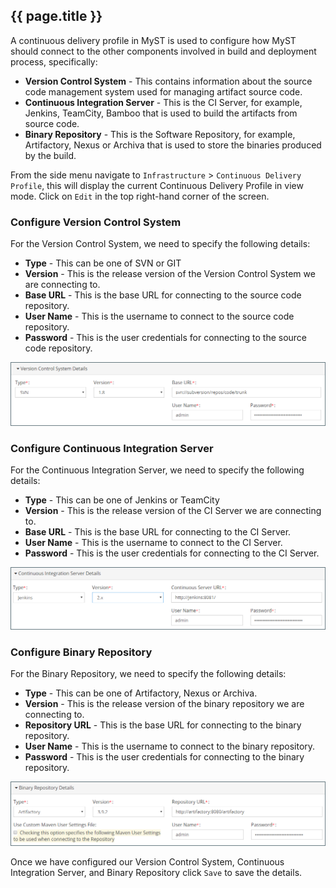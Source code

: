 ## {{ page.title }}

A continuous delivery profile in MyST is used to configure how MyST should connect to the other components involved in build and deployment process, specifically:
* **Version Control System** - This contains information about the source code management system used for managing artifact source code.
* **Continuous Integration Server** - This is the CI Server, for example, Jenkins, TeamCity, Bamboo that is used to build the artifacts from source code.
* **Binary Repository** - This is the Software Repository, for example, Artifactory, Nexus or Archiva that is used to store the binaries produced by the build.

From the side menu navigate to `Infrastructure` > `Continuous Delivery Profile`, this will display the current Continuous Delivery Profile in view mode. Click on `Edit` in the top right-hand corner of the screen. 

### Configure Version Control System
For the Version Control System, we need to specify the following details:
* **Type** - This can be one of SVN or GIT
* **Version** - This is the release version of the Version Control System we are connecting to.
* **Base URL** - This is the base URL for connecting to the source code repository.
* **User Name** - This is the username to connect to the source code repository.
* **Password** - This is the user credentials for connecting to the source code repository.

![](img/cdpVersionControl.png)

### Configure Continuous Integration Server
For the Continuous Integration Server, we need to specify the following details:
* **Type** - This can be one of Jenkins or TeamCity
* **Version** - This is the release version of the CI Server we are connecting to.
* **Base URL** - This is the base URL for connecting to the CI Server.
* **User Name** - This is the username to connect to the CI Server.
* **Password** - This is the user credentials for connecting to the CI Server.

![](img/cdpCIServer.png)

### Configure Binary Repository
For the Binary Repository, we need to specify the following details:
* **Type** - This can be one of Artifactory, Nexus or Archiva.
* **Version** - This is the release version of the binary repository we are connecting to.
* **Repository URL** - This is the base URL for connecting to the binary repository.
* **User Name** - This is the username to connect to the binary repository.
* **Password** - This is the user credentials for connecting to the binary repository.

![](img/cdpBinaryRepository.png)

Once we have configured our Version Control System, Continuous Integration Server, and Binary Repository click `Save` to save the details.